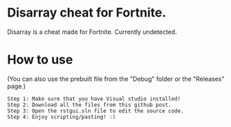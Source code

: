 # Disarray cheat for Fortnite.
Disarray is a cheat  made for Fortnite. Currently undetected.

# How to use
(You can also use the prebuilt file from the "Debug" folder or the "Releases" page.)
```
Step 1: Make sure that you have Visual studio installed!
Step 2: Download all the files from this github post.
Step 3: Open the rstgui.sln file to edit the source code.
Step 4: Enjoy scripting/pasting! :)
```
